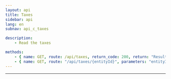 ```yaml
---
layout: api
title: Taxes
sidebar: api
lang: en
subnav: api_c_taxes

description:
    - Read the taxes

methods:
    - { name: GET, route: /api/taxes, return_code: 200, return: "Results of the 'tax' loop" }
    - { name: GET, route: "/api/taxes/{entityId}", parameters: "entityId: The tax id", return_code: 200, return: "Results of the 'tax' loop for entityId" }
---
```

---